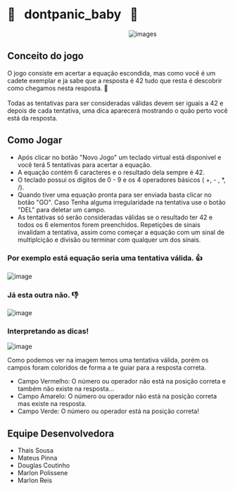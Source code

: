 # 🌟 &nbsp; dontpanic_baby &nbsp; 🌟 

‎ ‎ ‎ ‎ ‎ ‎ ‎ ‎ ‎ ‎ ‎ ‎ ‎ ‎ ‎ ‎ ‎ ‎ ‎ ‎ ‎ ‎ ‎ ‎ ‎ ‎ ‎ ‎ ‎ ‎ ‎ ‎ ‎ ‎ ‎ ‎ ‎ ‎ ‎ ‎ ‎ ‎ ‎ ‎ ‎ ‎ ‎ ‎ ‎ ‎ ‎ ‎ ‎ ‎ ‎ ‎ ‎ ‎ ‎ ‎ ‎ ‎ ‎ ‎ ‎ ‎ ‎ ‎ ‎ ‎ ‎ ‎ ‎ ‎ ‎ ‎ ‎  ![images](https://user-images.githubusercontent.com/79846426/203425966-6577af8d-b894-4497-b123-d5e1c8724c68.png)

## Conceito do jogo


O jogo consiste em acertar a equação escondida, mas como você é um cadete exemplar e ja sabe que a resposta é 42 tudo que resta é descobrir como chegamos nesta resposta. 🚀
<br>
<br>
Todas as tentativas para ser consideradas válidas devem ser iguais a 42 e depois de cada tentativa, uma dica aparecerá mostrando o quão perto você está da resposta. 

## Como Jogar

- Após clicar no botão "Novo Jogo" um teclado virtual está disponivel e você terá 5 tentativas para acertar a equação.
- A equação contém 6 caracteres e o resultado dela sempre é 42.
- O teclado possui os dígitos de 0 - 9 e os 4 operadores básicos ( +, - , *, /).
- Quando tiver uma equação pronta para ser enviada basta clicar no botão "GO". Caso Tenha alguma irregularidade na tentativa use o botão "DEL" para deletar um campo.  
- As tentativas só serão consideradas válidas se o resultado ter 42 e todos os 6 elementos forem preenchidos. Repetições
de sinais invalidam a tentativa, assim como começar a equação com um sinal de multiplcição e divisão ou terminar com qualquer um dos sinais.

 ### Por exemplo está equação seria uma tentativa válida. 👍

![image](https://user-images.githubusercontent.com/79846426/203425160-56b171f5-0357-4203-960f-31a0bee4dc00.png)

### Já esta outra não. 👎

![image](https://user-images.githubusercontent.com/79846426/203425447-aab43935-4d3c-4804-b567-08c21ed9883a.png)

### Interpretando as dicas!

![image](https://user-images.githubusercontent.com/79846426/203427988-7f4c3ead-0c1a-41e8-9bdc-2fbddb3d9e31.png)

Como podemos ver na imagem temos uma tentativa válida, porém os campos foram coloridos de forma a te guiar para a resposta correta.

- Campo Vermelho: O número ou operador não está na posição correta e também não existe na resposta...
- Campo Amarelo: O número ou operador não está na posição correta mas existe na resposta.
- Campo Verde: O número ou operador está na posição correta!

## Equipe Desenvolvedora

- Thais Sousa
- Mateus Pinna
- Douglas Coutinho
- Marlon Polissene
- Marlon Reis
